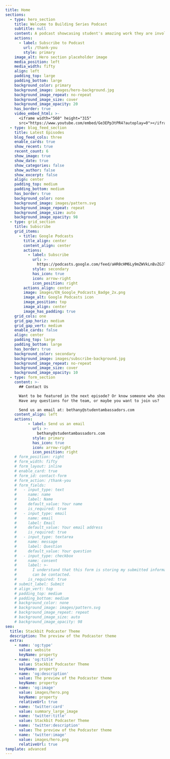 ```yaml
---
title: Home
sections:
  - type: hero_section
    title: Welcome to Building Series Podcast
    subtitle: null
    content: A podcast showcasing student's amazing work they are involved in.
    actions:
      - label: Subscribe to Podcast
        url: /thank-you
        style: primary
    image_alt: Hero section placeholder image
    media_position: left
    media_width: fifty
    align: left
    padding_top: large
    padding_bottom: large
    background_color: primary
    background_image: images/hero-background.jpg
    background_image_repeat: no-repeat
    background_image_size: cover
    background_image_opacity: 20
    has_border: true
    video_embed_html: >-
      <iframe width="560" height="315"
      src="https://www.youtube.com/embed/Ge3EPp3tPR4?autoplay=0"></iframe>
  - type: blog_feed_section
    title: Latest Episodes
    blog_feed_cols: three
    enable_cards: true
    show_recent: true
    recent_count: 6
    show_image: true
    show_date: true
    show_categories: false
    show_author: false
    show_excerpt: false
    align: center
    padding_top: medium
    padding_bottom: medium
    has_border: true
    background_color: none
    background_image: images/pattern.svg
    background_image_repeat: repeat
    background_image_size: auto
    background_image_opacity: 98
  - type: grid_section
    title: Subscribe
    grid_items:
      - title: Google Podcasts
        title_align: center
        content_align: center
        actions:
          - label: Subscribe
            url: >-
              https://podcasts.google.com/feed/aHR0cHM6Ly9mZWVkLnBvZGJlYW4uY29tL21zYW1iYXNzYWRvcnNLRS9mZWVkLnhtbA?sa=X&ved=0CAMQ4aUDahcKEwiwvs3g-u_xAhUAAAAAHQAAAAAQBA
            style: secondary
            has_icon: true
            icon: arrow-right
            icon_position: right
        actions_align: center
        image: images/EN_Google_Podcasts_Badge_2x.png
        image_alt: Google Podcasts icon
        image_position: top
        image_align: center
        image_has_padding: true
    grid_cols: one
    grid_gap_horiz: medium
    grid_gap_vert: medium
    enable_cards: false
    align: center
    padding_top: large
    padding_bottom: large
    has_border: true
    background_color: secondary
    background_image: images/subscribe-background.jpg
    background_image_repeat: no-repeat
    background_image_size: cover
    background_image_opacity: 10
  - type: form_section
    content: >-
      ## Contact Us

      Want to be featured in the next episode? Or know someone who should? 
      Have any questions for the team, or maybe you want to join us?

      Send us an email at: bethany@studentambassadors.com
    content_align: left
    actions:
          - label: Send us an email
            url: >-
              bethany@studentambassadors.com
            style: primary
            has_icon: true
            icon: arrow-right
            icon_position: right
    # form_position: right
    # form_width: fifty
    # form_layout: inline
    # enable_card: true
    # form_id: contact-form
    # form_action: /thank-you
    # form_fields:
    #   - input_type: text
    #     name: name
    #     label: Name
    #     default_value: Your name
    #     is_required: true
    #   - input_type: email
    #     name: email
    #     label: Email
    #     default_value: Your email address
    #     is_required: true
    #   - input_type: textarea
    #     name: message
    #     label: Question
    #     default_value: Your question
    #   - input_type: checkbox
    #     name: consent
    #     label: >-
    #       I understand that this form is storing my submitted information so I
    #       can be contacted.
    #     is_required: true
    # submit_label: Submit
    # align_vert: top
    # padding_top: medium
    # padding_bottom: medium
    # background_color: none
    # background_image: images/pattern.svg
    # background_image_repeat: repeat
    # background_image_size: auto
    # background_image_opacity: 98
seo:
  title: Stackbit Podcaster Theme
  description: The preview of the Podcaster theme
  extra:
    - name: 'og:type'
      value: website
      keyName: property
    - name: 'og:title'
      value: Stackbit Podcaster Theme
      keyName: property
    - name: 'og:description'
      value: The preview of the Podcaster theme
      keyName: property
    - name: 'og:image'
      value: images/hero.png
      keyName: property
      relativeUrl: true
    - name: 'twitter:card'
      value: summary_large_image
    - name: 'twitter:title'
      value: Stackbit Podcaster Theme
    - name: 'twitter:description'
      value: The preview of the Podcaster theme
    - name: 'twitter:image'
      value: images/hero.png
      relativeUrl: true
template: advanced
---
```

